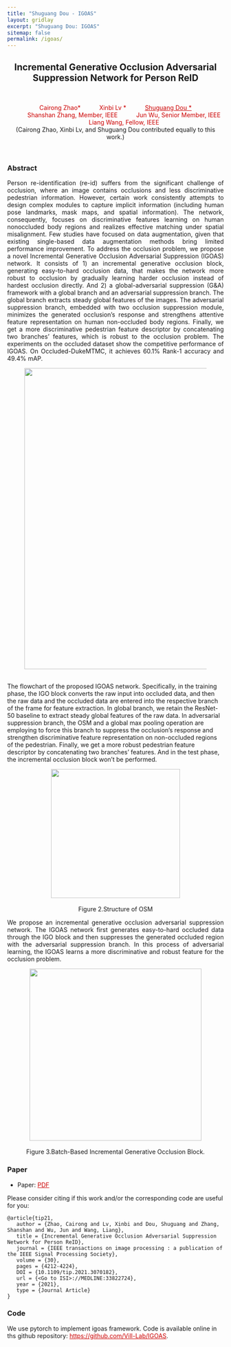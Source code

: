 ```yaml
---
title: "Shuguang Dou - IGOAS"
layout: gridlay
excerpt: "Shuguang Dou: IGOAS"
sitemap: false
permalink: /igoas/
---
```


[comment]: Title
<h2 align="center"> Incremental Generative Occlusion Adversarial Suppression Network for Person ReID </h2>
<p>&nbsp;</p>

[comment]: Authors
<p style="text-align: center;">
<a style="color: #CC0000">Cairong Zhao* </a>
&nbsp;&nbsp;&nbsp;&nbsp;&nbsp;&nbsp;&nbsp;&nbsp;&nbsp;
<a style="color: #CC0000">Xinbi Lv *</a>
&nbsp;&nbsp;&nbsp;&nbsp;&nbsp;&nbsp;&nbsp;&nbsp;&nbsp;
<a href="https://shuguang-52.github.io/" style="color: #CC0000"> Shuguang Dou *</a>
<br/>
&nbsp;&nbsp;&nbsp;&nbsp;&nbsp;&nbsp;&nbsp;&nbsp;&nbsp;
<a style="color: #CC0000">Shanshan Zhang, Member, IEEE</a>
&nbsp;&nbsp;&nbsp;&nbsp;&nbsp;&nbsp;&nbsp;&nbsp;&nbsp;
<a style="color: #CC0000">Jun Wu, Senior Member, IEEE </a>
 &nbsp;&nbsp;&nbsp;&nbsp;&nbsp;&nbsp;&nbsp;&nbsp;&nbsp;
<a style="color: #CC0000">Liang Wang, Fellow, IEEE </a>
<br/>
(Cairong Zhao, Xinbi Lv, and Shuguang Dou contributed equally to this work.)
</p>
<p>&nbsp;</p>

[comment]: Abstract
<h3> Abstract </h3>
<p style="text-align:justify; text-justify:inter-ideograph;">Person re-identification (re-id) suffers from the significant challenge of occlusion, where an image contains occlusions and less discriminative pedestrian information. However, certain work consistently attempts to design complex modules to capture implicit information (including human pose landmarks, mask maps, and spatial information). The network, consequently, focuses on discriminative features learning on human nonoccluded body regions and realizes effective matching under spatial misalignment. Few studies have focused on data augmentation, given that existing single-based data augmentation methods bring limited performance improvement. To address the occlusion problem, we propose a novel Incremental Generative Occlusion Adversarial Suppression (IGOAS) network. It consists of 1) an incremental generative occlusion block, generating easy-to-hard occlusion data, that makes the network more robust to occlusion by gradually learning harder occlusion instead of hardest occlusion directly. And 2) a global-adversarial suppression (G&A) framework with a global branch and an adversarial suppression branch. The global branch extracts steady global features of the images. The adversarial suppression branch, embedded with two occlusion suppression module, minimizes the generated occlusion’s response and strengthens attentive feature representation on human non-occluded body regions. Finally, we get a more discriminative pedestrian feature descriptor by concatenating two branches’ features, which is robust to the occlusion problem. The experiments on the occluded dataset show the competitive performance of IGOAS. On Occluded-DukeMTMC, it achieves 60.1% Rank-1 accuracy and 49.4% mAP.</p>

<center>
<figure>
		<div id="projectid">
    <img src="{{ site.url }}{{ site.baseurl }}/images/pubpic/21_tip_igoas.png" width="700px" />
		</div>
</center>
<figcaption>
<br>
The flowchart of the proposed IGOAS network. Specifically, in the training phase, the IGO block converts the raw input into occluded data, and then the raw data and the occluded data are entered into the respective branch of the frame for feature extraction. In global branch, we retain the ResNet-50 baseline to extract steady global features of the raw data. In adversarial suppression branch, the OSM and a global max pooling operation are employing to force this branch to suppress the occlusion’s response and strengthen discriminative feature representation on non-occluded regions of the pedestrian. Finally, we get a more robust pedestrian feature descriptor by concatenating two branches’ features. And in the test phase, the incremental occlusion block won’t be performed.
</figcaption>
</figure>


<center>
<figure>
		<div id="projectid">
    <img src="{{ site.url }}{{ site.baseurl }}/images/projectpic/21_igoas_osm.png" width="300px" />
		</div>

<figcaption>
<br>
Figure 2.Structure of OSM
</figcaption>
</figure>
</center>
<p style="text-align:justify; text-justify:inter-ideograph;">We propose an incremental generative occlusion adversarial suppression network. The IGOAS network first generates easy-to-hard occluded data through the IGO block and then suppresses the generated occluded region with the adversarial suppression branch. In this process of adversarial learning, the IGOAS learns a more discriminative and robust feature for the occlusion problem.</p>


<center>
<figure>
		<div id="projectid">
    <img src="{{ site.url }}{{ site.baseurl }}/images/projectpic/21_igoas_igo.png" width="400px" />
		</div>
<figcaption>
<br>
Figure 3.Batch-Based Incremental Generative Occlusion Block.
</figcaption>
</figure>
</center>

[comment]: Paper
<h3> Paper </h3>

- Paper: <a href="{{ site.url }}{{ site.baseurl }}/papers/21tip_igoas.pdf" style="color: #CC0000"> PDF </a>

Please consider citing if this work and/or the corresponding code are useful for you:

```
@article{tip21,
   author = {Zhao, Cairong and Lv, Xinbi and Dou, Shuguang and Zhang, Shanshan and Wu, Jun and Wang, Liang},
   title = {Incremental Generative Occlusion Adversarial Suppression Network for Person ReID},
   journal = {IEEE transactions on image processing : a publication of the IEEE Signal Processing Society},
   volume = {30},
   pages = {4212-4224},
   DOI = {10.1109/tip.2021.3070182},
   url = {<Go to ISI>://MEDLINE:33822724},
   year = {2021},
   type = {Journal Article}
}
```

[comment]: Code
<h3> Code </h3>
We use pytorch to implement igoas framework. Code is available online in ths github repository:
<a href="https://github.com/Vill-Lab/IGOAS" style="color: #CC0000">https://github.com/Vill-Lab/IGOAS</a>.

